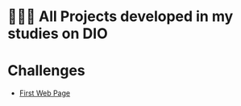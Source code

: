 # 👨🏼‍💻 All Projects developed in my studies on DIO

# Challenges
- [First Web Page](https://matheussiedler.github.io/first-web-page-dio/index.html)
